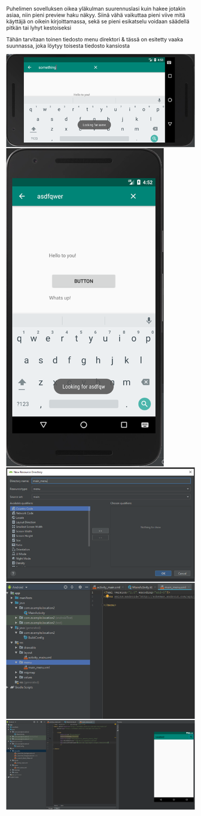 Puhelimen sovelluksen oikea yläkulman suurennuslasi kuin hakee jotakin asiaa, niin pieni preview haku näkyy. 
Siinä vähä vaikuttaa pieni viive mitä käyttäjä on oikein kirjoittamassa, sekä se pieni esikatselu voidaan säädellä pitkän tai lyhyt kestoiseksi

Tähän tarvitaan toinen tiedosto menu direktori & tässä on esitetty vaaka suunnassa, joka löytyy toisesta tiedosto kansiosta 

![Alt text](images/main_menu5.PNG?raw=true "None")
![Alt text](images/main_menu4.PNG?raw=true "None")
![Alt text](images/main_menu.PNG?raw=true "None")
![Alt text](images/main_menu2.PNG?raw=true "None")
![Alt text](images/main_menu3.PNG?raw=true "None")

